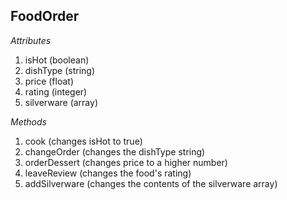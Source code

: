 ## FoodOrder

_Attributes_
1. isHot (boolean)
2. dishType (string)
3. price (float)
4. rating (integer)
5. silverware (array)

_Methods_
1. cook (changes isHot to true)
2. changeOrder (changes the dishType string)
3. orderDessert (changes price to a higher number)
4. leaveReview (changes the food's rating)
5. addSilverware (changes the contents of the silverware array)
